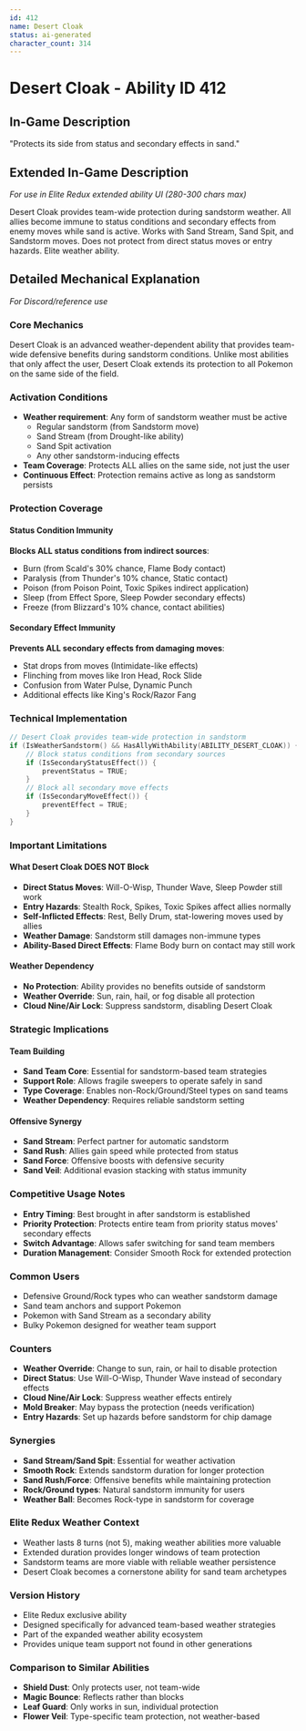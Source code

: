 ```yaml
---
id: 412
name: Desert Cloak
status: ai-generated
character_count: 314
---
```


# Desert Cloak - Ability ID 412

## In-Game Description
"Protects its side from status and secondary effects in sand."

## Extended In-Game Description
*For use in Elite Redux extended ability UI (280-300 chars max)*

Desert Cloak provides team-wide protection during sandstorm weather. All allies become immune to status conditions and secondary effects from enemy moves while sand is active. Works with Sand Stream, Sand Spit, and Sandstorm moves. Does not protect from direct status moves or entry hazards. Elite weather ability.

## Detailed Mechanical Explanation
*For Discord/reference use*

### Core Mechanics
Desert Cloak is an advanced weather-dependent ability that provides team-wide defensive benefits during sandstorm conditions. Unlike most abilities that only affect the user, Desert Cloak extends its protection to all Pokemon on the same side of the field.

### Activation Conditions
- **Weather requirement**: Any form of sandstorm weather must be active
  - Regular sandstorm (from Sandstorm move)
  - Sand Stream (from Drought-like ability)
  - Sand Spit activation
  - Any other sandstorm-inducing effects
- **Team Coverage**: Protects ALL allies on the same side, not just the user
- **Continuous Effect**: Protection remains active as long as sandstorm persists

### Protection Coverage

#### Status Condition Immunity
**Blocks ALL status conditions from indirect sources**:
- Burn (from Scald's 30% chance, Flame Body contact)
- Paralysis (from Thunder's 10% chance, Static contact)
- Poison (from Poison Point, Toxic Spikes indirect application)
- Sleep (from Effect Spore, Sleep Powder secondary effects)
- Freeze (from Blizzard's 10% chance, contact abilities)

#### Secondary Effect Immunity
**Prevents ALL secondary effects from damaging moves**:
- Stat drops from moves (Intimidate-like effects)
- Flinching from moves like Iron Head, Rock Slide
- Confusion from Water Pulse, Dynamic Punch
- Additional effects like King's Rock/Razor Fang

### Technical Implementation
```c
// Desert Cloak provides team-wide protection in sandstorm
if (IsWeatherSandstorm() && HasAllyWithAbility(ABILITY_DESERT_CLOAK)) {
    // Block status conditions from secondary sources
    if (IsSecondaryStatusEffect()) {
        preventStatus = TRUE;
    }
    // Block all secondary move effects
    if (IsSecondaryMoveEffect()) {
        preventEffect = TRUE;
    }
}
```

### Important Limitations

#### What Desert Cloak DOES NOT Block
- **Direct Status Moves**: Will-O-Wisp, Thunder Wave, Sleep Powder still work
- **Entry Hazards**: Stealth Rock, Spikes, Toxic Spikes affect allies normally
- **Self-Inflicted Effects**: Rest, Belly Drum, stat-lowering moves used by allies
- **Weather Damage**: Sandstorm still damages non-immune types
- **Ability-Based Direct Effects**: Flame Body burn on contact may still work

#### Weather Dependency
- **No Protection**: Ability provides no benefits outside of sandstorm
- **Weather Override**: Sun, rain, hail, or fog disable all protection
- **Cloud Nine/Air Lock**: Suppress sandstorm, disabling Desert Cloak

### Strategic Implications

#### Team Building
- **Sand Team Core**: Essential for sandstorm-based team strategies
- **Support Role**: Allows fragile sweepers to operate safely in sand
- **Type Coverage**: Enables non-Rock/Ground/Steel types on sand teams
- **Weather Dependency**: Requires reliable sandstorm setting

#### Offensive Synergy
- **Sand Stream**: Perfect partner for automatic sandstorm
- **Sand Rush**: Allies gain speed while protected from status
- **Sand Force**: Offensive boosts with defensive security
- **Sand Veil**: Additional evasion stacking with status immunity

### Competitive Usage Notes
- **Entry Timing**: Best brought in after sandstorm is established
- **Priority Protection**: Protects entire team from priority status moves' secondary effects
- **Switch Advantage**: Allows safer switching for sand team members
- **Duration Management**: Consider Smooth Rock for extended protection

### Common Users
- Defensive Ground/Rock types who can weather sandstorm damage
- Sand team anchors and support Pokemon
- Pokemon with Sand Stream as a secondary ability
- Bulky Pokemon designed for weather team support

### Counters
- **Weather Override**: Change to sun, rain, or hail to disable protection
- **Direct Status**: Use Will-O-Wisp, Thunder Wave instead of secondary effects
- **Cloud Nine/Air Lock**: Suppress weather effects entirely
- **Mold Breaker**: May bypass the protection (needs verification)
- **Entry Hazards**: Set up hazards before sandstorm for chip damage

### Synergies
- **Sand Stream/Sand Spit**: Essential for weather activation
- **Smooth Rock**: Extends sandstorm duration for longer protection
- **Sand Rush/Force**: Offensive benefits while maintaining protection
- **Rock/Ground types**: Natural sandstorm immunity for users
- **Weather Ball**: Becomes Rock-type in sandstorm for coverage

### Elite Redux Weather Context
- Weather lasts 8 turns (not 5), making weather abilities more valuable
- Extended duration provides longer windows of team protection
- Sandstorm teams are more viable with reliable weather persistence
- Desert Cloak becomes a cornerstone ability for sand team archetypes

### Version History
- Elite Redux exclusive ability
- Designed specifically for advanced team-based weather strategies
- Part of the expanded weather ability ecosystem
- Provides unique team support not found in other generations

### Comparison to Similar Abilities
- **Shield Dust**: Only protects user, not team-wide
- **Magic Bounce**: Reflects rather than blocks
- **Leaf Guard**: Only works in sun, individual protection
- **Flower Veil**: Type-specific team protection, not weather-based